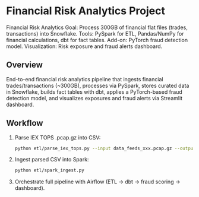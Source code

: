 # Financial Risk Analytics Project
Financial Risk Analytics
Goal: Process 300GB of financial flat files (trades, transactions) into Snowflake.
Tools: PySpark for ETL, Pandas/NumPy for financial calculations, dbt for fact tables.
Add-on: PyTorch fraud detection model.
Visualization: Risk exposure and fraud alerts dashboard.

## Overview
End-to-end financial risk analytics pipeline that ingests financial trades/transactions (~300GB), processes via PySpark, stores curated data in Snowflake, builds fact tables with dbt, applies a PyTorch-based fraud detection model, and visualizes exposures and fraud alerts via Streamlit dashboard.

## Workflow
1. Parse IEX TOPS .pcap.gz into CSV:
   ```bash
   python etl/parse_iex_tops.py --input data_feeds_xxx.pcap.gz --output data/raw/iex/parsed.csv
   ```

2. Ingest parsed CSV into Spark:
   ```bash
   python etl/spark_ingest.py
   ```

3. Orchestrate full pipeline with Airflow (ETL → dbt → fraud scoring → dashboard).

<!-- 3. For cloud-scale, move parsed CSV/Parquet into Snowflake and update configs accordingly. -->


